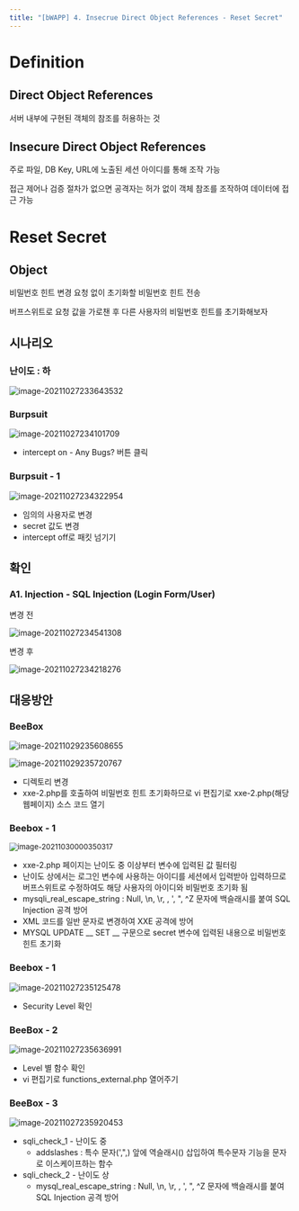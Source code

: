 ```yaml
---
title: "[bWAPP] 4. Insecrue Direct Object References - Reset Secret"
---
```


# Definition 

## Direct Object References

서버 내부에 구현된 객체의 참조를 허용하는 것



## Insecure Direct Object References

주로 파일, DB Key, URL에 노출된 세션 아이디를 통해 조작 가능

접근 제어나 검증 절차가 없으면 공격자는 허가 없이 객체 참조를 조작하여 데이터에 접근 가능

# Reset Secret

## Object

비밀번호 힌트 변경 요청 없이 초기화할 비밀번호 힌트 전송

버프스위트로 요청 값을 가로챈 후 다른 사용자의 비밀번호 힌트를 초기화해보자



## 시나리오

### 난이도 : 하

![image-20211027233643532](https://raw.githubusercontent.com/EONION-TH3DB/image_repo/main/img/image-20211027233643532.png)



### Burpsuit

![image-20211027234101709](https://raw.githubusercontent.com/EONION-TH3DB/image_repo/main/img/image-20211027234101709.png)

- intercept on - Any Bugs? 버튼 클릭

### Burpsuit - 1

![image-20211027234322954](https://raw.githubusercontent.com/EONION-TH3DB/image_repo/main/img/image-20211027234322954.png)

- 임의의 사용자로 변경
- secret 값도 변경
- intercept off로 패킷 넘기기



## 확인

### A1. Injection - SQL Injection (Login Form/User)

변경 전

![image-20211027234541308](https://raw.githubusercontent.com/EONION-TH3DB/image_repo/main/img/image-20211027234541308.png)

변경 후

![image-20211027234218276](https://raw.githubusercontent.com/EONION-TH3DB/image_repo/main/img/image-20211027234218276.png)



## 대응방안

### BeeBox

![image-20211029235608655](image-20211029235608655.png)

![image-20211029235720767](https://raw.githubusercontent.com/EONION-TH3DB/image_repo/main/img/image-20211029235720767.png)

- 디렉토리 변경
- xxe-2.php를 호출하여 비밀번호 힌트 초기화하므로 vi 편집기로 xxe-2.php(해당 웹페이지) 소스 코드 열기

### Beebox - 1

<img src="https://raw.githubusercontent.com/EONION-TH3DB/image_repo/main/img/image-20211030000350317.png" alt="image-20211030000350317" style="zoom:92%;" />

- xxe-2.php 페이지는 난이도 중 이상부터 변수에 입력된 값 필터링
- 난이도 상에서는 로그인 변수에 사용하는 아이디를 세션에서 입력받아 입력하므로 버프스위트로 수정하여도 해당 사용자의 아이디와 비밀번호 초기화 됨
-  mysqli_real_escape_string : Null, \n, \r, \, ', ", ^Z 문자에 백슬래시를 붙여 SQL Injection 공격 방어
-  XML 코드를 일반 문자로 변경하여 XXE 공격에 방어
-  MYSQL UPDATE __ SET __ 구문으로 secret 변수에 입력된 내용으로 비밀번호 힌트 초기화

























### Beebox - 1

![image-20211027235125478](https://raw.githubusercontent.com/EONION-TH3DB/image_repo/main/img/image-20211027235125478.png)

- Security Level 확인

### BeeBox - 2

![image-20211027235636991](https://raw.githubusercontent.com/EONION-TH3DB/image_repo/main/img/image-20211027235636991.png)

- Level 별 함수 확인
- vi 편집기로 functions_external.php 열어주기

### BeeBox - 3

![image-20211027235920453](https://raw.githubusercontent.com/EONION-TH3DB/image_repo/main/img/image-20211027235920453.png)

- sqli_check_1 - 난이도 중
  - addslashes : 특수 문자(',",\) 앞에 역슬래시(\) 삽입하여 특수문자 기능을 문자로 이스케이프하는 함수
- sqli_check_2 - 난이도 상
  - mysql_real_escape_string : Null, \n, \r, \, ', ", ^Z 문자에 백슬래시를 붙여 SQL Injection 공격 방어